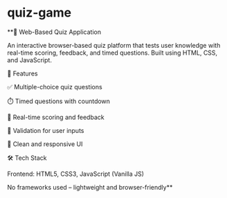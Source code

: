 # quiz-game
**📝 Web-Based Quiz Application

An interactive browser-based quiz platform that tests user knowledge with real-time scoring, feedback, and timed questions. Built using HTML, CSS, and JavaScript.

🚀 Features

✅ Multiple-choice quiz questions

⏱️ Timed questions with countdown

🧮 Real-time scoring and feedback

🔄 Validation for user inputs

🎨 Clean and responsive UI

🛠️ Tech Stack

Frontend: HTML5, CSS3, JavaScript (Vanilla JS)

No frameworks used – lightweight and browser-friendly**

